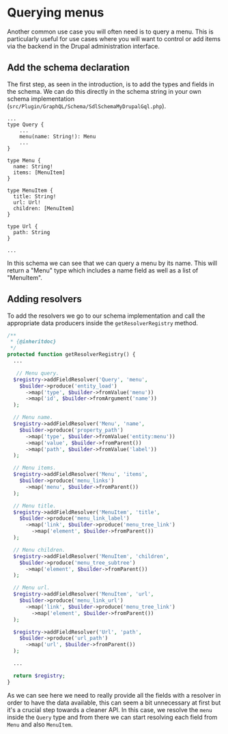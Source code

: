 # Querying menus

Another common use case you will often need is to query a menu. This is particularly useful for use cases where you will want to control or add items via the backend in the Drupal administration interface.

## Add the schema declaration

The first step, as seen in the introduction, is to add the types and fields in the schema. We can do this directly in the schema string in your own schema implementation (`src/Plugin/GraphQL/Schema/SdlSchemaMyDrupalGql.php`).

```
...
type Query {
    ...
    menu(name: String!): Menu
    ...
}

type Menu {
  name: String!
  items: [MenuItem]
}

type MenuItem {
  title: String!
  url: Url!
  children: [MenuItem]
}

type Url {
  path: String
}

...

```
In this schema we can see that we can query a menu by its name. This will return a "Menu" type which includes a name field as well as a list of "MenuItem".

## Adding resolvers

To add the resolvers we go to our schema implementation and call the appropriate data producers inside the `getResolverRegistry` method.

```php
/**
 * {@inheritdoc}
 */
protected function getResolverRegistry() {
  ...

   // Menu query.
  $registry->addFieldResolver('Query', 'menu',
    $builder->produce('entity_load')
      ->map('type', $builder->fromValue('menu'))
      ->map('id', $builder->fromArgument('name'))
  );

  // Menu name.
  $registry->addFieldResolver('Menu', 'name',
    $builder->produce('property_path')
      ->map('type', $builder->fromValue('entity:menu'))
      ->map('value', $builder->fromParent())
      ->map('path', $builder->fromValue('label'))
  );

  // Menu items.
  $registry->addFieldResolver('Menu', 'items',
    $builder->produce('menu_links')
      ->map('menu', $builder->fromParent())
  );

  // Menu title.
  $registry->addFieldResolver('MenuItem', 'title',
    $builder->produce('menu_link_label')
      ->map('link', $builder->produce('menu_tree_link')
        ->map('element', $builder->fromParent())
  );

  // Menu children.
  $registry->addFieldResolver('MenuItem', 'children',
    $builder->produce('menu_tree_subtree')
      ->map('element', $builder->fromParent())
  );

  // Menu url.
  $registry->addFieldResolver('MenuItem', 'url',
    $builder->produce('menu_link_url')
      ->map('link', $builder->produce('menu_tree_link')
        ->map('element', $builder->fromParent())
  );

  $registry->addFieldResolver('Url', 'path',
    $builder->produce('url_path')
      ->map('url', $builder->fromParent())
  );

  ...

  return $registry;
}
```

As we can see here we need to really provide all the fields with a resolver in order to have the data available, this can seem a bit unnecessary at first but it's a crucial step towards a cleaner API. In this case, we resolve the `menu` inside the `Query` type and from there we can start resolving each field from `Menu` and also `MenuItem`.
